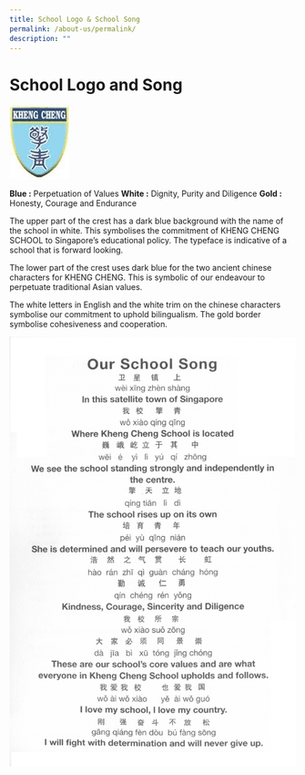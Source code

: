 ```yaml
---
title: School Logo & School Song
permalink: /about-us/permalink/
description: ""
---
```

# **School Logo and Song**

![](/images/Kheng-Cheng-School-Logo.jpg)


**Blue   :**       Perpetuation of Values
**White :**    Dignity, Purity and Diligence
**Gold   :**      Honesty, Courage and Endurance

The upper part of the crest has a dark blue background with the name of the school in white. This symbolises the commitment of KHENG CHENG SCHOOL to Singapore’s educational policy. The typeface is indicative of a school that is forward looking.

The lower part of the crest uses dark blue for the two ancient chinese characters for KHENG CHENG. This is symbolic of our endeavour to perpetuate traditional Asian values.

The white letters in English and the white trim on the chinese characters symbolise our commitment to uphold bilingualism. The gold border symbolise cohesiveness and cooperation.

![](/images/Kheng-Cheng-School-song.jpg)